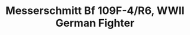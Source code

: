 ---
layout: product
title: "Messerschmitt Bf 109F-4/R6, WWII German Fighter                                                                                    "
price: "TBA" 
desc: "Maketa"
img_path: "/assets/img/ICM 48107.webp"
brand: "N/A"
available: false
special_offer: false
new: false
soon: false
cat: "010000"
subcat: "013600"
subsubcat: "0N/A"
sifra: "ICM 48107"
popular: false
spec: false
---